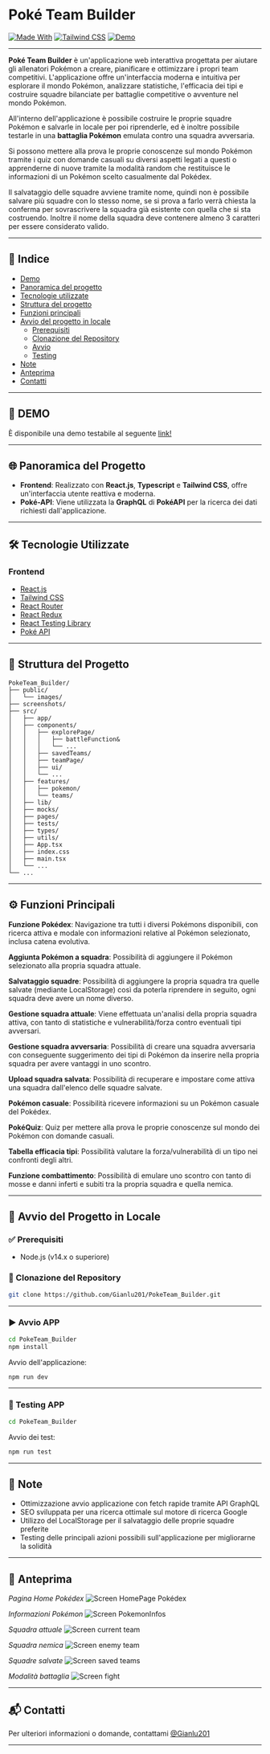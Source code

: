 # Poké Team Builder

[![Made With](https://img.shields.io/badge/Made%20with-React-blue)](https://github.com/Gianlu201/Klicko)
[![Tailwind CSS](https://img.shields.io/badge/Styled%20with-Tailwind%20CSS-38B2AC)](https://tailwindcss.com/)
[![Demo](https://img.shields.io/badge/Demo-Click_Me-ff0000)](https://poke-team-builder-eight.vercel.app/)

---

**Poké Team Builder** è un'applicazione web interattiva progettata per aiutare gli allenatori Pokémon a creare, pianificare e ottimizzare i propri team competitivi. L'applicazione offre un'interfaccia moderna e intuitiva per esplorare il mondo Pokémon, analizzare statistiche, l'efficacia dei tipi e costruire squadre bilanciate per battaglie competitive o avventure nel mondo Pokémon.

All'interno dell'applicazione è possibile costruire le proprie squadre Pokémon e salvarle in locale per poi riprenderle, ed è inoltre possibile testarle in una **battaglia Pokémon** emulata contro una squadra avversaria.

Si possono mettere alla prova le proprie conoscenze sul mondo Pokémon tramite i quiz con domande casuali su diversi aspetti legati a questi o apprenderne di nuove tramite la modalità random che restituisce le informazioni di un Pokémon scelto casualmente dal Pokédex.

Il salvataggio delle squadre avviene tramite nome, quindi non è possibile salvare più squadre con lo stesso nome, se si prova a farlo verrà chiesta la conferma per sovrascrivere la squadra già esistente con quella che si sta costruendo. Inoltre il nome della squadra deve contenere almeno 3 caratteri per essere considerato valido.

---

## 🧭 Indice

- [Demo](#-demo)
- [Panoramica del progetto](#-panoramica-del-progetto)
- [Tecnologie utilizzate](#%EF%B8%8F-tecnologie-utilizzate)
- [Struttura del progetto](#-struttura-del-progetto)
- [Funzioni principali](#%EF%B8%8F-funzioni-principali)
- [Avvio del progetto in locale](#-avvio-del-progetto-in-locale)
  - [Prerequisiti](#-prerequisiti)
  - [Clonazione del Repository](#-clonazione-del-repository)
  - [Avvio](#%EF%B8%8F-avvio-app)
  - [Testing](#%EF%B8%8F-testing-app)
- [Note](#-note)
- [Anteprima](#-anteprima)
- [Contatti](#-contatti)

---

## 👀 DEMO

È disponibile una demo testabile al seguente [link!](https://poke-team-builder-eight.vercel.app/)

---

## 🌐 Panoramica del Progetto

- **Frontend**: Realizzato con **React.js**, **Typescript** e **Tailwind CSS**, offre un'interfaccia utente reattiva e moderna.
- **Poké-API**: Viene utilizzata la **GraphQL** di **PokéAPI** per la ricerca dei dati richiesti dall'applicazione.

---

## 🛠️ Tecnologie Utilizzate

### Frontend

- [React.js](https://reactjs.org/)
- [Tailwind CSS](https://tailwindcss.com/)
- [React Router](https://reactrouter.com/)
- [React Redux](https://react-redux.js.org/)
- [React Testing Library](https://testing-library.com/docs/react-testing-library/intro/)
- [Poké API](https://pokeapi.co/docs/graphql)

---

## 📂 Struttura del Progetto

```
PokeTeam_Builder/
├── public/
│   └── images/
├── screenshots/
├── src/
│   ├── app/
│   ├── components/
│   │   ├── explorePage/
│   │   │   ├── battleFunction&
│   │   │   └── ...
│   │   ├── savedTeams/
│   │   ├── teamPage/
│   │   ├── ui/
│   │   └── ...
│   ├── features/
│   │   ├── pokemon/
│   │   └── teams/
│   ├── lib/
│   ├── mocks/
│   ├── pages/
│   ├── tests/
│   ├── types/
│   ├── utils/
│   ├── App.tsx
│   ├── index.css
│   ├── main.tsx
│   └── ...
└── ...
```

---

## ⚙️ Funzioni Principali

**Funzione Pokédex**: Navigazione tra tutti i diversi Pokémons disponibili, con ricerca attiva e modale con informazioni relative al Pokémon selezionato, inclusa catena evolutiva.

**Aggiunta Pokémon a squadra**: Possibilità di aggiungere il Pokémon selezionato alla propria squadra attuale.

**Salvataggio squadre**: Possibilità di aggiungere la propria squadra tra quelle salvate (mediante LocalStorage) così da poterla riprendere in seguito, ogni squadra deve avere un nome diverso.

**Gestione squadra attuale**: Viene effettuata un'analisi della propria squadra attiva, con tanto di statistiche e vulnerabilità/forza contro eventuali tipi avversari.

**Gestione squadra avversaria**: Possibilità di creare una squadra avversaria con conseguente suggerimento dei tipi di Pokémon da inserire nella propria squadra per avere vantaggi in uno scontro.

**Upload squadra salvata**: Possibilità di recuperare e impostare come attiva una squadra dall'elenco delle squadre salvate.

**Pokémon casuale**: Possibilità ricevere informazioni su un Pokémon casuale del Pokédex.

**PokéQuiz**: Quiz per mettere alla prova le proprie conoscenze sul mondo dei Pokémon con domande casuali.

**Tabella efficacia tipi**: Possibilità valutare la forza/vulnerabilità di un tipo nei confronti degli altri.

**Funzione combattimento**: Possibilità di emulare uno scontro con tanto di mosse e danni inferti e subiti tra la propria squadra e quella nemica.

---

## 🚀 Avvio del Progetto in Locale

### ✅ Prerequisiti

- Node.js (v14.x o superiore)

### 🔄 Clonazione del Repository

```bash
git clone https://github.com/Gianlu201/PokeTeam_Builder.git
```

---

### ▶️ Avvio APP

```bash
cd PokeTeam_Builder
npm install
```

Avvio dell'applicazione:

```bash
npm run dev
```

---

### 🧪 Testing APP

```bash
cd PokeTeam_Builder
```

Avvio dei test:

```bash
npm run test
```

---

## 💯 Note

- Ottimizzazione avvio applicazione con fetch rapide tramite API GraphQL
- SEO sviluppata per una ricerca ottimale sul motore di ricerca Google
- Utilizzo del LocalStorage per il salvataggio delle proprie squadre preferite
- Testing delle principali azioni possibili sull'applicazione per migliorarne la solidità

---

## 📸 Anteprima

_Pagina Home Pokédex_
![Screen HomePage Pokédex](screenshots/pokedexHome.jpg)

_Informazioni Pokémon_
![Screen PokemonInfos](screenshots/pokeInfos.jpg)

_Squadra attuale_
![Screen current team](screenshots/currentTeam.jpg)

_Squadra nemica_
![Screen enemy team](screenshots/enemyTeam.jpg)

_Squadre salvate_
![Screen saved teams](screenshots/savedTeams.jpg)

_Modalità battaglia_
![Screen fight](screenshots/fightMode.jpg)

---

## 📬 Contatti

Per ulteriori informazioni o domande, contattami [@Gianlu201](https://github.com/Gianlu201)

---
